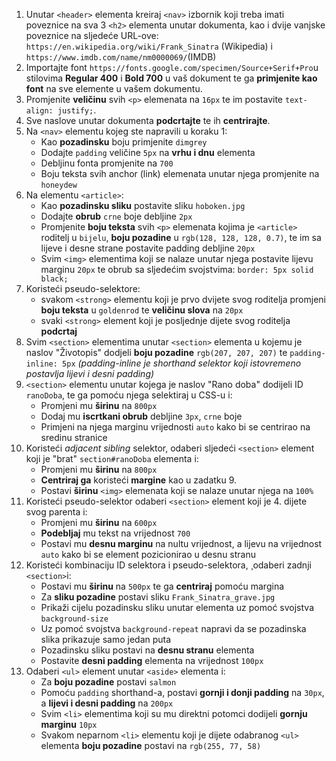 1. Unutar `<header>` elementa kreiraj `<nav>` izbornik  koji treba imati poveznice na sva 3 `<h2>` elementa unutar dokumenta, kao i dvije vanjske poveznice na sljedeće URL-ove: `https://en.wikipedia.org/wiki/Frank_Sinatra` (Wikipedia) i `https://www.imdb.com/name/nm0000069/`(IMDB)
2. Importajte font `https://fonts.google.com/specimen/Source+Serif+Pro`u stilovima **Regular 400** i **Bold 700** u vaš dokument te ga **primjenite kao font** na sve elemente u vašem dokumentu.
3. Promjenite **veličinu** svih `<p>` elemenata na `16px` te im postavite `text-align: justify;`.
4. Sve naslove unutar dokumenta **podcrtajte** te ih **centrirajte**.
5. Na `<nav>` elementu kojeg ste napravili u koraku 1:
   - Kao **pozadinsku** boju primjenite `dimgrey`
   - Dodajte `padding` veličine `5px` na **vrhu i dnu** elementa
   - Debljinu fonta promjenite na `700`
   - Boju teksta svih anchor (link) elemenata unutar njega promjenite na `honeydew`
6. Na elementu `<article>`:
   - Kao **pozadinsku sliku** postavite sliku `hoboken.jpg`
   - Dodajte **obrub** `crne` boje debljine `2px`
   - Promjenite **boju teksta** svih `<p>` elemenata kojima je `<article>` roditelj u `bijelu`, **boju pozadine** u `rgb(128, 128, 128, 0.7)`, te im sa lijeve i desne strane postavite padding debljine `20px`
   - Svim `<img>` elementima koji se nalaze unutar njega postavite lijevu marginu `20px` te obrub sa sljedećim svojstvima: `border: 5px solid black;`
7. Koristeći pseudo-selektore:
   - svakom `<strong>` elementu koji je prvo dvijete svog roditelja promjeni **boju teksta** u `goldenrod` te **veličinu slova** na `20px`
   - svaki `<strong>` element koji je posljednje dijete svog roditelja **podcrtaj**
8. Svim `<section>` elementima unutar `<section>` elementa u kojemu je naslov "Životopis" dodjeli **boju pozadine** `rgb(207, 207, 207)` te `padding-inline: 5px` _(padding-inline je shorthand selektor koji istovremeno postavlja lijevi i desni padding)_
9. `<section>` elementu unutar kojega je naslov "Rano doba" dodijeli ID `ranoDoba`, te ga pomoću njega selektiraj u CSS-u i:
   - Promjeni mu **širinu** na `800px`
   - Dodaj mu **iscrtkani obrub** debljine `3px`, `crne` boje
   - Primjeni na njega marginu vrijednosti `auto` kako bi se centrirao na sredinu stranice
10. Koristeći _adjacent sibling_ selektor, odaberi sljedeći `<section>` element koji je "brat" `section#ranoDoba` elementa i:
    - Promjeni mu **širinu** na `800px`
    - **Centriraj ga** koristeći **margine** kao u zadatku 9.
    - Postavi **širinu** `<img>` elemenata koji se nalaze unutar njega na `100%`
11. Koristeći pseudo-selektor odaberi `<section>` element koji je 4. dijete svog parenta i:
    - Promjeni mu **širinu** na `600px`
    - **Podebljaj** mu tekst na vrijednost `700`
    - Postavi mu **desnu marginu** na nultu vrijednost, a lijevu na vrijednost `auto` kako bi se element pozicionirao u desnu stranu
12. Koristeći kombinaciju ID selektora i pseudo-selektora, ¸odaberi zadnji `<section>`i:
    - Postavi mu **širinu** na `500px` te ga **centriraj** pomoću margina
    - Za **sliku pozadine** postavi sliku `Frank_Sinatra_grave.jpg`
    - Prikaži cijelu pozadinsku sliku unutar elementa uz pomoć svojstva `background-size`
    - Uz pomoć svojstva `background-repeat` napravi da se pozadinska slika prikazuje samo jedan puta
    - Pozadinsku sliku postavi na **desnu stranu** elementa
    - Postavite **desni padding** elementa na vrijednost `100px`
13. Odaberi `<ul>` element unutar `<aside>` elementa i:
    - Za **boju pozadine** postavi `salmon`
    - Pomoću `padding` shorthand-a, postavi **gornji i donji padding** na `30px`, a **lijevi i desni padding** na `200px`
    - Svim `<li>` elementima koji su mu direktni potomci dodijeli **gornju marginu** `10px`
    - Svakom neparnom `<li>` elementu koji je dijete odabranog `<ul>` elementa **boju pozadine** postavi na `rgb(255, 77, 58)`
